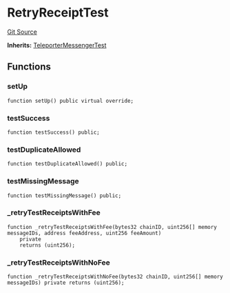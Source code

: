 # RetryReceiptTest
[Git Source](https://github.com/ava-labs/teleporter/blob/cadc1420fd95195b094eea855b7496cc71b5be2a/src/Teleporter/tests/RetryReceiptTests.t.sol)

**Inherits:**
[TeleporterMessengerTest](/src/Teleporter/tests/TeleporterMessengerTest.t.sol/contract.TeleporterMessengerTest.md)


## Functions
### setUp


```solidity
function setUp() public virtual override;
```

### testSuccess


```solidity
function testSuccess() public;
```

### testDuplicateAllowed


```solidity
function testDuplicateAllowed() public;
```

### testMissingMessage


```solidity
function testMissingMessage() public;
```

### _retryTestReceiptsWithFee


```solidity
function _retryTestReceiptsWithFee(bytes32 chainID, uint256[] memory messageIDs, address feeAddress, uint256 feeAmount)
    private
    returns (uint256);
```

### _retryTestReceiptsWithNoFee


```solidity
function _retryTestReceiptsWithNoFee(bytes32 chainID, uint256[] memory messageIDs) private returns (uint256);
```

